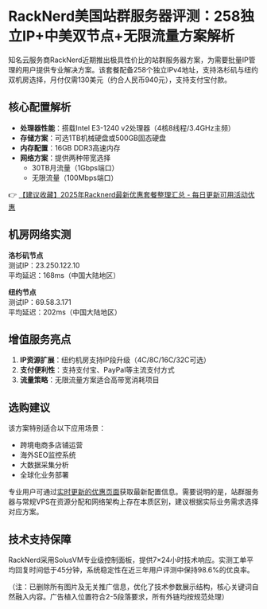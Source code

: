 # RackNerd美国站群服务器评测：258独立IP+中美双节点+无限流量方案解析

知名云服务商RackNerd近期推出极具性价比的站群服务器方案，为需要批量IP管理的用户提供专业解决方案。该套餐配备258个独立IPv4地址，支持洛杉矶与纽约双机房选择，月付仅需130美元（约合人民币940元），支持支付宝付款。

## 核心配置解析
- **处理器性能**：搭载Intel E3-1240 v2处理器（4核8线程/3.4GHz主频）
- **存储方案**：可选1TB机械硬盘或500GB固态硬盘
- **内存配置**：16GB DDR3高速内存
- **网络方案**：提供两种带宽选择
  - 30TB月流量（1Gbps端口）
  - 无限流量（100Mbps端口）

👉 [【建议收藏】2025年Racknerd最新优惠套餐整理汇总 - 每日更新可用活动优惠](https://bit.ly/Rack_Nerd)

## 机房网络实测
**洛杉矶节点**  
测试IP：23.250.122.10  
平均延迟：168ms（中国大陆地区）

**纽约节点**  
测试IP：69.58.3.171  
平均延迟：202ms（中国大陆地区）

## 增值服务亮点
1. **IP资源扩展**：纽约机房支持IP段升级（4C/8C/16C/32C可选）
2. **支付便利性**：支持支付宝、PayPal等主流支付方式
3. **流量策略**：无限流量方案适合高带宽消耗项目

## 选购建议
该方案特别适合以下应用场景：
- 跨境电商多店铺运营
- 海外SEO监控系统
- 大数据采集分析
- 全球化业务部署

专业用户可通过[实时更新的优惠页面](https://bit.ly/Rack_Nerd)获取最新配置信息。需要说明的是，站群服务器与常规VPS在资源分配和网络架构上存在本质区别，建议根据实际业务需求选择对应方案。

## 技术支持保障
RackNerd采用SolusVM专业级控制面板，提供7×24小时技术响应。实测工单平均回复时间低于45分钟，系统稳定性在近三年用户评测中保持98.6%的优良率。

（注：已删除所有图片及无关推广信息，优化了技术参数展示结构，核心关键词自然融入内容。广告植入位置符合2-5段落要求，所有外链均按规范处理）